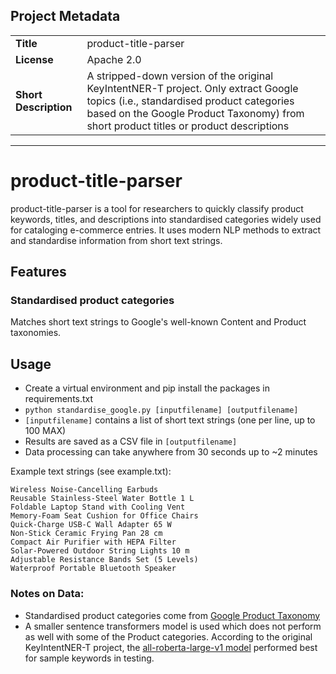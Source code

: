 ## Project Metadata

<table>
  <tr>
    <td><strong>Title</strong></td>
    <td>product-title-parser</td>
  </tr>
  <tr>
    <td><strong>License</strong></td>
    <td>Apache 2.0</td>
  </tr>
  <tr>
    <td><strong>Short Description</strong></td>
    <td>A stripped-down version of the original KeyIntentNER-T project. Only extract Google topics (i.e., standardised product categories based on the Google Product Taxonomy) from short product titles or product descriptions</td>
  </tr>
</table>

---
# product-title-parser
product-title-parser is a tool for researchers to quickly classify product keywords, titles, and descriptions into standardised categories widely used for cataloging e-commerce entries. It uses modern NLP methods to extract and standardise information from short text strings.

## Features

### Standardised product categories
Matches short text strings to Google's well-known Content and Product taxonomies.

## Usage
- Create a virtual environment and pip install the packages in requirements.txt
- ``` python standardise_google.py [inputfilename] [outputfilename] ```
- ```[inputfilename]``` contains a list of short text strings (one per line, up to 100 MAX)
- Results are saved as a CSV file in ```[outputfilename]```
- Data processing can take anywhere from 30 seconds up to ~2 minutes

Example text strings (see example.txt): 
```
Wireless Noise-Cancelling Earbuds
Reusable Stainless-Steel Water Bottle 1 L
Foldable Laptop Stand with Cooling Vent
Memory-Foam Seat Cushion for Office Chairs
Quick-Charge USB-C Wall Adapter 65 W
Non-Stick Ceramic Frying Pan 28 cm
Compact Air Purifier with HEPA Filter
Solar-Powered Outdoor String Lights 10 m
Adjustable Resistance Bands Set (5 Levels)
Waterproof Portable Bluetooth Speaker
```

### Notes on Data:
- Standardised product categories come from [Google Product Taxonomy](https://www.google.com/basepages/producttype/taxonomy-with-ids.en-US.txt)
- A smaller sentence transformers model is used which does not perform as well with some of the Product categories. According to the original KeyIntentNER-T project, the [all-roberta-large-v1 model](https://huggingface.co/sentence-transformers/all-roberta-large-v1) performed best for sample keywords in testing. 
  
